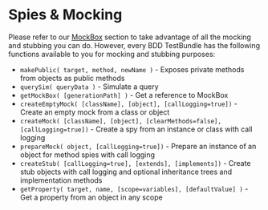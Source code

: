 # Spies & Mocking

Please refer to our [MockBox](../../mocking/mockbox/) section to take advantage of all the mocking and stubbing you can do. However, every BDD TestBundle has the following functions available to you for mocking and stubbing purposes:

* `makePublic( target, method, newName )` - Exposes private methods from objects as public methods
* `querySim( queryData )` - Simulate a query
* `getMockBox( [generationPath] )` - Get a reference to MockBox
* `createEmptyMock( [className], [object], [callLogging=true])` - Create an empty mock from a class or object
* `createMock( [className], [object], [clearMethods=false], [callLogging=true])` - Create a spy from an instance or class with call logging
* `prepareMock( object, [callLogging=true])` - Prepare an instance of an object for method spies with call logging
* `createStub( [callLogging=true], [extends], [implements])` - Create stub objects with call logging and optional inheritance trees and implementation methods
* `getProperty( target, name, [scope=variables], [defaultValue] )` - Get a property from an object in any scope

